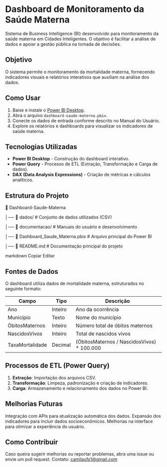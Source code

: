 # Dashboard de Monitoramento da Saúde Materna

Sistema de Business Intelligence (BI) desenvolvido para monitoramento da saúde materna em Cidades Inteligentes. O objetivo é facilitar a análise de dados e apoiar a gestão pública na tomada de decisões.

## Objetivo

O sistema permite o monitoramento da mortalidade materna, fornecendo indicadores visuais e relatórios interativos que auxiliam na análise dos dados.

## Como Usar

1. Baixe e instale o [Power BI Desktop](https://powerbi.microsoft.com/desktop/).
2. Abra o arquivo `dashboard-saude-materna.pbix`.
3. Conecte os dados de entrada conforme descrito no Manual do Usuário.
4. Explore os relatórios e dashboards para visualizar os indicadores de saúde materna.

## Tecnologias Utilizadas

- **Power BI Desktop** - Construção do dashboard interativo.
- **Power Query** - Processo de ETL (Extração, Transformação e Carga de dados).
- **DAX (Data Analysis Expressions)** - Criação de métricas e cálculos analíticos.

## Estrutura do Projeto

📁 Dashboard-Saude-Materna

│── 📂 dados/ # Conjunto de dados utilizados (CSV)

│── 📂 documentacao/ # Manuais do usuário e desenvolvimento

│── 📜 Dashboard_Saude_Materna.pbix # Arquivo principal do Power BI

│── 📜 README.md # Documentação principal do projeto

markdown
Copiar
Editar

## Fontes de Dados

O dashboard utiliza dados de mortalidade materna, estruturados no seguinte formato:

| Campo            | Tipo    | Descrição                                      |
|-----------------|--------|----------------------------------------------|
| Ano            | Inteiro | Ano da ocorrência                            |
| Município      | Texto   | Nome do município                           |
| ÓbitosMaternos | Inteiro | Número total de óbitos maternos             |
| NascidosVivos  | Inteiro | Total de nascidos vivos                     |
| TaxaMortalidade | Decimal | (ÓbitosMaternos / NascidosVivos) * 100.000 |

## Processos de ETL (Power Query)

1. **Extração**: Importação dos arquivos CSV.
2. **Transformação**: Limpeza, padronização e criação de indicadores.
3. **Carga**: Armazenamento e relacionamento dos dados no Power BI.

## Melhorias Futuras

Integração com APIs para atualização automática dos dados.
Expansão dos indicadores para incluir dados socioeconômicos.
Melhorias na interface para otimizar a experiência do usuário.

## Como Contribuir

Caso queira sugerir melhorias ou reportar problemas, abra uma issue ou envie um pull request.
Contato: camilaufs1@gmail.com
